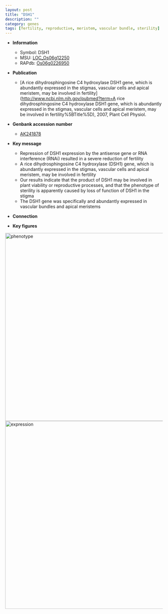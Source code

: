 ```yaml
---
layout: post
title: "DSH1"
description: ""
category: genes
tags: [fertility, reproductive, meristem, vascular bundle, sterility]
---
```


* **Information**  
    + Symbol: DSH1  
    + MSU: [LOC_Os06g12250](http://rice.plantbiology.msu.edu/cgi-bin/ORF_infopage.cgi?orf=LOC_Os06g12250)  
    + RAPdb: [Os06g0226950](http://rapdb.dna.affrc.go.jp/viewer/gbrowse_details/irgsp1?name=Os06g0226950)  

* **Publication**  
    + [A rice dihydrosphingosine C4 hydroxylase DSH1 gene, which is abundantly expressed in the stigmas, vascular cells and apical meristem, may be involved in fertility](http://www.ncbi.nlm.nih.gov/pubmed?term=A rice dihydrosphingosine C4 hydroxylase DSH1 gene, which is abundantly expressed in the stigmas, vascular cells and apical meristem, may be involved in fertility%5BTitle%5D), 2007, Plant Cell Physiol.

* **Genbank accession number**  
    + [AK241878](http://www.ncbi.nlm.nih.gov/nuccore/AK241878)

* **Key message**  
    + Repression of DSH1 expression by the antisense gene or RNA interference (RNAi) resulted in a severe reduction of fertility
    + A rice dihydrosphingosine C4 hydroxylase (DSH1) gene, which is abundantly expressed in the stigmas, vascular cells and apical meristem, may be involved in fertility
    + Our results indicate that the product of DSH1 may be involved in plant viability or reproductive processes, and that the phenotype of sterility is apparently caused by loss of function of DSH1 in the stigma
    + The DSH1 gene was specifically and abundantly expressed in vascular bundles and apical meristems

* **Connection**  

* **Key figures**  
<img src="http://ricencode.github.io/images/DSH1.pheno.png" alt="phenotype"  style="width: 600px;"/>

<img src="http://ricencode.github.io/images/DSH1.exp.png" alt="expression"  style="width: 600px;"/>


